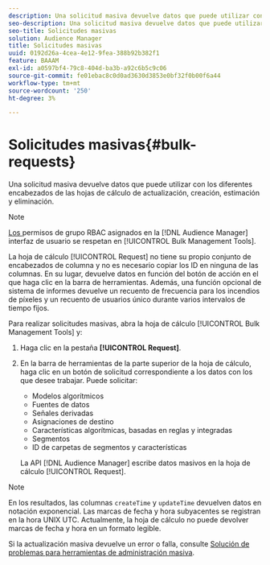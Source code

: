 ```yaml
---
description: Una solicitud masiva devuelve datos que puede utilizar con los diferentes encabezados de las hojas de cálculo de actualización, creación, estimación y eliminación.
seo-description: Una solicitud masiva devuelve datos que puede utilizar con los diferentes encabezados de las hojas de cálculo de actualización, creación, estimación y eliminación.
seo-title: Solicitudes masivas
solution: Audience Manager
title: Solicitudes masivas
uuid: 0192d26a-4cea-4e12-9fea-388b92b382f1
feature: BAAAM
exl-id: a0597bf4-79c8-404d-ba3b-a92c6b5c9c06
source-git-commit: fe01ebac8c0d0ad3630d3853e0bf32f0b00f6a44
workflow-type: tm+mt
source-wordcount: '250'
ht-degree: 3%

---
```


# Solicitudes masivas{#bulk-requests}

Una solicitud masiva devuelve datos que puede utilizar con los diferentes encabezados de las hojas de cálculo de actualización, creación, estimación y eliminación.

<!-- 

t_bulk_requests.xml

 -->

>[!NOTE]
>
>[Los ](../../features/administration/administration-overview.md) permisos de grupo RBAC asignados en la  [!DNL Audience Manager] interfaz de usuario se respetan en  [!UICONTROL Bulk Management Tools].

La hoja de cálculo [!UICONTROL Request] no tiene su propio conjunto de encabezados de columna y no es necesario copiar los ID en ninguna de las columnas. En su lugar, devuelve datos en función del botón de acción en el que haga clic en la barra de herramientas. Además, una función opcional de sistema de informes devuelve un recuento de frecuencia para los incendios de píxeles y un recuento de usuarios único durante varios intervalos de tiempo fijos.

Para realizar solicitudes masivas, abra la hoja de cálculo [!UICONTROL Bulk Management Tools] y:

1. Haga clic en la pestaña **[!UICONTROL Request]**.
2. En la barra de herramientas de la parte superior de la hoja de cálculo, haga clic en un botón de solicitud correspondiente a los datos con los que desee trabajar. Puede solicitar:

   * Modelos algorítmicos
   * Fuentes de datos
   * Señales derivadas
   * Asignaciones de destino
   * Características algorítmicas, basadas en reglas y integradas
   * Segmentos 
   * ID de carpetas de segmentos y características

   La API [!DNL Audience Manager] escribe datos masivos en la hoja de cálculo [!UICONTROL Request].

>[!NOTE]
>
>En los resultados, las columnas `createTime` y `updateTime` devuelven datos en notación exponencial. Las marcas de fecha y hora subyacentes se registran en la hora UNIX UTC. Actualmente, la hoja de cálculo no puede devolver marcas de fecha y hora en un formato legible.

Si la actualización masiva devuelve un error o falla, consulte [Solución de problemas para herramientas de administración masiva](../../reference/bulk-management-tools/bulk-troubleshooting.md).
